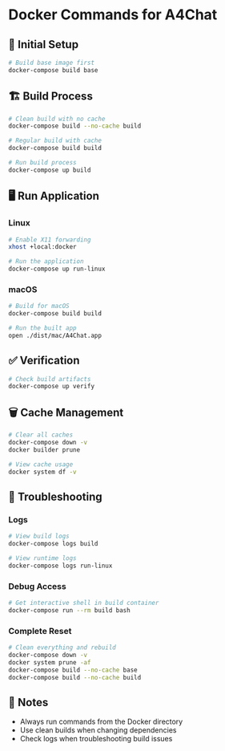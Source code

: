 # Docker Commands for A4Chat

## 🚀 Initial Setup
```bash
# Build base image first
docker-compose build base
```

## 🏗️ Build Process
```bash
# Clean build with no cache
docker-compose build --no-cache build

# Regular build with cache
docker-compose build build

# Run build process
docker-compose up build
```

## 🖥️ Run Application

### Linux
```bash
# Enable X11 forwarding
xhost +local:docker

# Run the application
docker-compose up run-linux
```

### macOS
```bash
# Build for macOS
docker-compose build build

# Run the built app
open ./dist/mac/A4Chat.app
```

## ✅ Verification
```bash
# Check build artifacts
docker-compose up verify
```

## 🗑️ Cache Management
```bash
# Clear all caches
docker-compose down -v
docker builder prune

# View cache usage
docker system df -v
```

## 🔧 Troubleshooting

### Logs
```bash
# View build logs
docker-compose logs build

# View runtime logs
docker-compose logs run-linux
```

### Debug Access
```bash
# Get interactive shell in build container
docker-compose run --rm build bash
```

### Complete Reset
```bash
# Clean everything and rebuild
docker-compose down -v
docker system prune -af
docker-compose build --no-cache base
docker-compose build --no-cache build
```

## 📝 Notes
- Always run commands from the Docker directory
- Use clean builds when changing dependencies
- Check logs when troubleshooting build issues